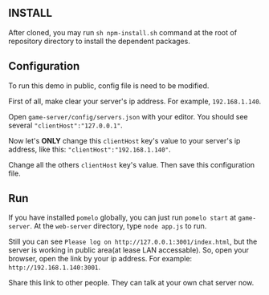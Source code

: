 INSTALL
------

After cloned, you may run `sh npm-install.sh` command at the root of repository directory to install the dependent packages.

Configuration
------

To run this demo in public, config file is need to be modified.

First of all, make clear your server's ip address. For example, `192.168.1.140`.

Open `game-server/config/servers.json` with your editor. You should see several `"clientHost":"127.0.0.1"`.

Now let's **ONLY** change this `clientHost` key's value to your server's ip address, like this: `"clientHost":"192.168.1.140"`.

Change all the others `clientHost` key's value. Then save this configuration file.

Run
-----

If you have installed `pomelo` globally, you can just run `pomelo start` at `game-server`.
At the `web-server` directory, type `node app.js` to run.

Still you can see `Please log on http://127.0.0.1:3001/index.html`, but the server is working in public area(at lease LAN accessable).
So, open your browser, open the link by your ip address. For example: `http://192.168.1.140:3001`.

Share this link to other people. They can talk at your own chat server now.
